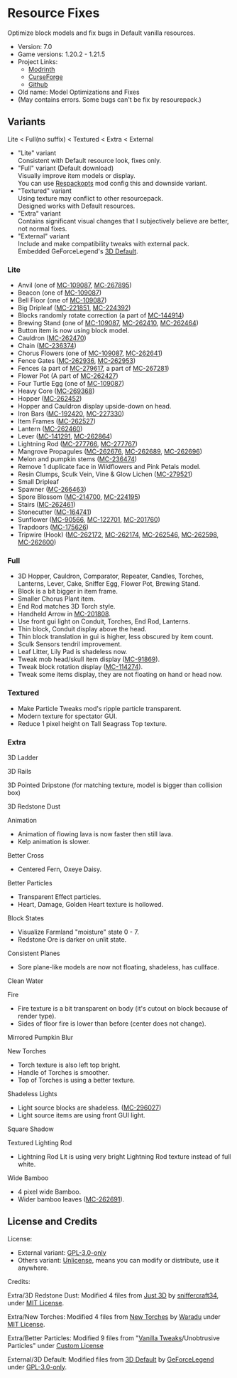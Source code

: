 # Resource Fixes

Optimize block models and fix bugs in Default vanilla resources.

- Version: 7.0
- Game versions: 1.20.2 - 1.21.5
- Project Links:
  - [Modrinth](https://modrinth.com/resourcepack/xq2isoUl)
  - [CurseForge](https://legacy.curseforge.com/minecraft/texture-packs/resource-fixes)
  - [Github](https://github.com/Minecrafthyr/model_optis_and_fixes)
- Old name: Model Optimizations and Fixes
- (May contains errors. Some bugs can't be fix by resourepack.)

## Variants

Lite < Full(no suffix) < Textured < Extra < External

- "Lite" variant  
  Consistent with Default resource look, fixes only.
- "Full" variant (Default download)  
  Visually improve item models or display.  
  You can use [Respackopts](https://modrinth.com/mod/TiF5QWZY) mod config this and downside variant.
- "Textured" variant  
  Using texture may conflict to other resourcepack.  
  Designed works with Default resources.
- "Extra" variant  
  Contains significant visual changes that I subjectively believe are better, not normal fixes.
- "External" variant  
  Include and make compatibility tweaks with external pack.  
  Embedded GeForceLegend's [3D Default](https://modrinth.com/resourcepack/3d-default).

### Lite

- Anvil (one of [MC-109087](https://bugs.mojang.com/browse/MC/issues/MC-109087 "Faces of some blocks are not at all culled when said face is hidden by a solid, opaque block"), [MC-267895](https://bugs.mojang.com/browse/MC/issues/MC-267895 "Anvil's texture is mapped very strangely"))
- Beacon (one of [MC-109087](https://bugs.mojang.com/browse/MC/issues/MC-109087 "Faces of some blocks are not at all culled when said face is hidden by a solid, opaque block"))
- Bell Floor (one of [MC-109087](https://bugs.mojang.com/browse/MC/issues/MC-109087 "Faces of some blocks are not at all culled when said face is hidden by a solid, opaque block"))
- Big Dripleaf ([MC-221851](https://bugs.mojang.com/browse/MC/issues/MC-221851 "Tilted big dripleaf texture mirrored incorrectly from underneath"), [MC-224392](https://bugs.mojang.com/browse/MC/issues/MC-224392 "Big dripleaves are rendered too dark when blocks are placed adjacent to them while smooth lighting is enabled"))
- Blocks randomly rotate correction (a part of [MC-144914](https://bugs.mojang.com/browse/MC/issues/MC-144914 "Some blocks don't randomly rotate correctly"))
- Brewing Stand (one of [MC-109087](https://bugs.mojang.com/browse/MC/issues/MC-109087 "Faces of some blocks are not at all culled when said face is hidden by a solid, opaque block"), [MC-262410](https://bugs.mojang.com/browse/MC/issues/MC-262410 "Brewing stand arms appear darker than they should"), [MC-262464](https://bugs.mojang.com/browse/MC/issues/MC-262464 "The bottom texture of the rod in brewing stands is incorrect"))
- Button item is now using block model.
- Cauldron ([MC-262470](https://bugs.mojang.com/browse/MC/issues/MC-262470 "Cauldron models are very unoptimized, causing render lag"))
- Chain ([MC-236374](https://bugs.mojang.com/browse/MC/issues/MC-236374 "Chains are rendered too dark when blocks are placed adjacent to them while smooth lighting is enabled"))
- Chorus Flowers (one of [MC-109087](https://bugs.mojang.com/browse/MC/issues/MC-109087 "Faces of some blocks are not at all culled when said face is hidden by a solid, opaque block"), [MC-262641](https://bugs.mojang.com/browse/MC/issues/MC-262641 "Chorus flower models are incredibly unoptimized and cause serious rendering lag"))
- Fence Gates ([MC-262936](https://bugs.mojang.com/browse/MC/issues/MC-262936 "Some pixels of open fence gates are stretched"), [MC-262953](https://bugs.mojang.com/browse/MC/issues/MC-262953 "Fence gate models are very unoptimized, causing lag among other issues"))
- Fences (a part of [MC-279617](https://bugs.mojang.com/browse/MC/issues/MC-279617 "Bamboo fence multipart rendering optimization - requires texture mapping modification"), a part of [MC-267281](https://bugs.mojang.com/browse/MC/issues/MC-267281 "Fence multipart model system performance optimization"))
- Flower Pot (A part of [MC-262427](https://bugs.mojang.com/browse/MC/issues/MC-262427 "Flower pots and potted objects have very poorly optimized models and strange texture mapping"))
- Four Turtle Egg (one of [MC-109087](https://bugs.mojang.com/browse/MC/issues/MC-109087 "Faces of some blocks are not at all culled when said face is hidden by a solid, opaque block"))
- Heavy Core ([MC-269368](https://bugs.mojang.com/browse/MC/issues/MC-269368 "Heavy Core bottom face not culled by blocks below"))
- Hopper ([MC-262452](https://bugs.mojang.com/browse/MC/issues/MC-262452 "Hopper models are unoptimized and cause rendering lag"))
- Hopper and Cauldron display upside-down on head.
- Iron Bars ([MC-192420](https://bugs.mojang.com/browse/MC/issues/MC-192420 "Iron bars Z-fight on the bottom and top"), [MC-227330](https://bugs.mojang.com/browse/MC/issues/MC-227330 "The bottom texture of bars are flipped 180° and do not match the top"))
- Item Frames ([MC-262527](https://bugs.mojang.com/browse/MC/issues/MC-262527 "Item frame models are quite unoptimized"))
- Lantern ([MC-262460](https://bugs.mojang.com/browse/MC/issues/MC-262460 "Unneeded face in hanging lantern model"))
- Lever ([MC-141291](https://bugs.mojang.com/browse/MC/issues/MC-141291 "lever state blockstate json backwards"), [MC-262864](https://bugs.mojang.com/browse/MC/issues/MC-262864 "Lever base texture is mapped upside-down"))
- Lightning Rod ([MC-277766](https://bugs.mojang.com/browse/MC/issues/MC-277766 '"On" lightning rod bottom texture is still mapped incorrectly'), [MC-277767](https://bugs.mojang.com/browse/MC/issues/MC-277767 '"On" lightning rods still use ambient occlusion'))
- Mangrove Propagules ([MC-262676](https://bugs.mojang.com/browse/MC/issues/MC-262676 "Mangrove propagules appear darker than they should due to shading not being disabled"), [MC-262689](https://bugs.mojang.com/browse/MC/issues/MC-262689 "Hanging mangrove propagule models are comically unoptimized"), [MC-262696](https://bugs.mojang.com/browse/MC/issues/MC-262696 "Potted mangrove propagules appear darker than they should due to shading not being disabled"))
- Melon and pumpkin stems ([MC-236474](https://bugs.mojang.com/browse/MC/issues/MC-236474 "Melon and pumpkin stems appear much darker than they should"))
- Remove 1 duplicate face in Wildflowers and Pink Petals model.
- Resin Clumps, Sculk Vein, Vine & Glow Lichen ([MC-279521](https://bugs.mojang.com/browse/MC/issues/MC-279521 "Up & down faces of resin clumps, sculk veins, vines & glow lichen are not mirrored from behind"))
- Small Dripleaf
- Spawner ([MC-266463](https://bugs.mojang.com/browse/MC/issues/MC-266463 "The interior north and south faces of trial spawners are culled incorrectly"))
- Spore Blossom ([MC-214700](https://bugs.mojang.com/browse/MC/issues/MC-214700 "Spore blossom top leaf texture is not mirrored correctly from behind"), [MC-224195](https://bugs.mojang.com/browse/MC/issues/MC-224195 "Parity issue: Differences in the spore blossom model in JE/BE"))
- Stairs ([MC-262461](https://bugs.mojang.com/browse/MC/issues/MC-262461 "Stair models are unoptimized and can cause rendering lag"))
- Stonecutter ([MC-164741](https://bugs.mojang.com/browse/MC/issues/MC-164741 "Stonecutter blades are much brighter when north/south than east/west"))
- Sunflower ([MC-90566](https://bugs.mojang.com/browse/MC/issues/MC-90566 "The plants of sunflowers don't connect to their stems"), [MC-122701](https://bugs.mojang.com/browse/MC/issues/MC-122701 "Sunflowers are stretched"), [MC-201760](https://bugs.mojang.com/browse/MC/issues/MC-201760 "Sunflower top half cross model is not mirrored on the back"))
- Trapdoors ([MC-175626](https://bugs.mojang.com/browse/MC/issues/MC-175626 "Trapdoors are rendered too dark when blocks are placed adjacent to them while smooth lighting is enabled"))
- Tripwire (Hook) ([MC-262172](https://bugs.mojang.com/browse/MC/issues/MC-262172 "Tripwire hook model incorrect - stick does not attach to ring symmetrically"), [MC-262174](https://bugs.mojang.com/browse/MC/issues/MC-262174 "The section of tripwire that is attached to a tripwire hook is stretched"), [MC-262546](https://bugs.mojang.com/browse/MC/issues/MC-262546 "Texture mapping on tripwire hook rings appears to be wrong"), [MC-262598](https://bugs.mojang.com/browse/MC/issues/MC-262598 'Tripwire textures in the tripwire hook "attached: true" state have a wrong black rendering when the tripwire hook is attached to a non-transparent block'), [MC-262600](https://bugs.mojang.com/browse/MC/issues/MC-262600 "Tripwire texture can rotate unexpectedly when neighbouring connections change / is mapped inconsistently"))

### Full

- 3D Hopper, Cauldron, Comparator, Repeater, Candles, Torches, Lanterns, Lever, Cake, Sniffer Egg, Flower Pot, Brewing Stand.
- Block is a bit bigger in item frame.
- Smaller Chorus Plant item.
- End Rod matches 3D Torch style.
- Handheld Arrow in [MC-201808](https://bugs.mojang.com/browse/MC/issues/MC-201808 "Arrows are held awkwardly in entities' hands").
- Use front gui light on Conduit, Torches, End Rod, Lanterns.
- Thin block, Conduit display above the head.
- Thin block translation in gui is higher, less obscured by item count.
- Sculk Sensors tendril improvement.
- Leaf Litter, Lily Pad is shadeless now.
- Tweak mob head/skull item display ([MC-91869](https://bugs.mojang.com/browse/MC/issues/MC-91869 "Mob heads/skulls (except dragon head) are barely recognizable as such when held (held awkwardly in first person view")).
- Tweak block rotation display ([MC-114274](https://bugs.mojang.com/browse/MC/issues/MC-114274 "The rotation of some blocks in hand/GUI does not match rotation when placed")).
- Tweak some items display, they are not floating on hand or head now.

### Textured

- Make Particle Tweaks mod's ripple particle transparent.
- Modern texture for spectator GUI.
- Reduce 1 pixel height on Tall Seagrass Top texture.

### Extra

3D Ladder

3D Rails

3D Pointed Dripstone (for matching texture, model is bigger than collision box)

3D Redstone Dust

Animation

- Animation of flowing lava is now faster then still lava.
- Kelp animation is slower.

Better Cross

- Centered Fern, Oxeye Daisy.

Better Particles

- Transparent Effect particles.
- Heart, Damage, Golden Heart texture is hollowed.

Block States

- Visualize Farmland "moisture" state 0 - 7.
- Redstone Ore is darker on unlit state.

Consistent Planes

- Sore plane-like models are now not floating, shadeless, has cullface.

Clean Water

Fire

- Fire texture is a bit transparent on body (it's cutout on block because of render type).
- Sides of floor fire is lower than before (center does not change).

Mirrored Pumpkin Blur

New Torches

- Torch texture is also left top bright.
- Handle of Torches is smoother.
- Top of Torches is using a better texture.

Shadeless Lights

- Light source blocks are shadeless. ([MC-296027](https://bugs.mojang.com/browse/MC/issues/MC-296027 "Certain Light-Emitting Blocks Lack Internal Glow in Java Edition"))
- Light source items are using front GUI light.

Square Shadow

Textured Lighting Rod

- Lightning Rod Lit is using very bright Lightning Rod texture instead of full white.

Wide Bamboo

- 4 pixel wide Bamboo.
- Wider bamboo leaves ([MC-262691](https://bugs.mojang.com/browse/MC/issues/MC-262691 "The leaves planes in bamboo aren't as wide as they should be")).

## License and Credits

License:

- External variant: [GPL-3.0-only](https://spdx.org/licenses/GPL-3.0-only.html)
- Others variant: [Unlicense](https://spdx.org/licenses/Unlicense.html), means you can modify or distribute, use it anywhere.

Credits:

Extra/3D Redstone Dust: Modified 4 files from [Just 3D](https://modrinth.com/resourcepack/EnOq8vEP) by [sniffercraft34](https://modrinth.com/user/sniffercraft34), under [MIT License](https://spdx.org/licenses/MIT.html).

Extra/New Torches: Modified 4 files from [New Torches](https://modrinth.com/resourcepack/new-torches) by [Waradu](https://modrinth.com/user/Waradu) under [MIT License](https://spdx.org/licenses/MIT.html).

Extra/Better Particles: Modified 9 files from "[Vanilla Tweaks](https://vanillatweaks.net/)/Unobtrusive Particles" under [Custom License](https://vanillatweaks.net/terms/)

External/3D Default: Modified files from [3D Default](https://modrinth.com/resourcepack/3d-default) by [GeForceLegend](https://modrinth.com/user/GeForceLegend) under [GPL-3.0-only](https://spdx.org/licenses/GPL-3.0-only.html).